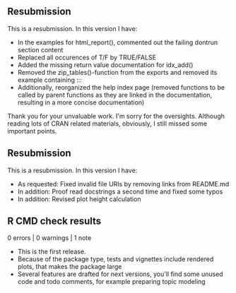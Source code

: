 ## Resubmission
This is a resubmission. In this version I have:

* In the examples for html_report(), commented out the failing dontrun section content
* Replaced all occurences of T/F  by TRUE/FALSE  
* Added the missing return value documentation for idx_add()
* Removed the zip_tables()-function from the exports and removed its example containing :::
* Additionally, reorganized the help index page (removed functions to be called by parent functions as they are linked in the documentation, resulting in a more concise documentation)

Thank you for your unvaluable work. I'm sorry for the oversights. 
Although reading lots of CRAN related materials, obviously, I still missed some important points.

## Resubmission
This is a resubmission. In this version I have:

* As requested: Fixed invalid file URIs by removing links from README.md  
* In addition: Proof read docstrings a second time and fixed some typos  
* In addition: Revised plot height calculation  
  
## R CMD check results

0 errors | 0 warnings | 1 note

* This is the first release.
* Because of the package type, tests and vignettes include rendered plots, that makes the package large
* Several features are drafted for next versions, you'll find some unused code and todo comments, for example preparing topic modeling

